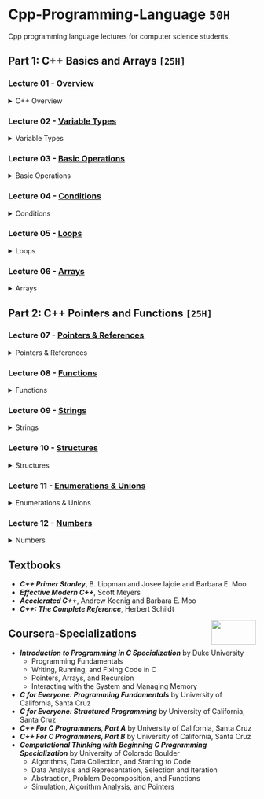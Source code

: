 # Cpp-Programming-Language `50H`
Cpp programming language lectures for computer science students.

## Part 1: C++ Basics and Arrays `[25H]`

### Lecture 01 - [Overview](https://github.com/cs-MohamedAyman/Cpp-Programming-Language/tree/master/Lecture%2001%20-%20Overview)
<details>
<summary>C++ Overview</summary>
<br>
<ul>
  <li>History of C++</li>
  <li>Interpreter vs. Compiler</li>
  <li>C++ Identifiers & Reserved Words</li>
  <li>Lines and Indentation</li>
  <li>Multi-Line Statements</li>
  <li>Quotation & Comments</li>
</ul>
</details>

### Lecture 02 - [Variable Types](https://github.com/cs-MohamedAyman/Cpp-Programming-Language/tree/master/Lecture%2002%20-%20Variable-Types)
<details>
<summary>Variable Types</summary>
<br>
<ul>
  <li>C++ Variables</li>
  <li>C++ Integers</li>
  <li>C++ Floats</li>
  <li>C++ Strings</li>
  <li>C++ Arrays</li>
  <li>Data Type Conversion</li>
</ul>
</details>

### Lecture 03 - [Basic Operations](https://github.com/cs-MohamedAyman/Cpp-Programming-Language/tree/master/Lecture%2003%20-%20Basic-Operations)
<details>
<summary>Basic Operations</summary>
<br>
<ul>
  <li>Arithmetic Operators</li>
  <li>Comparison Operators</li>
  <li>Bitwise Operators</li>
  <li>Assignment Operators</li>
  <li>Logical Operators</li>
  <li>Operators Precedence</li>
</ul>
</details>

### Lecture 04 - [Conditions](https://github.com/cs-MohamedAyman/Cpp-Programming-Language/tree/master/Lecture%2004%20-%20Conditions)
<details>
<summary>Conditions</summary>
<br>
<ul>
  <li>Decision making Definition</li>
  <li>IF Statement</li>
  <li>IF and ELSE Statements</li>
  <li>IF, ELSE IF and ELSE Statements</li>
  <li>Nested IF Statements</li>
  <li>Single Statement Suites</li>
  <li>Switch Statement</li>
</ul>
</details>

### Lecture 05 - [Loops](https://github.com/cs-MohamedAyman/Cpp-Programming-Language/tree/master/Lecture%2005%20-%20Loops)
<details>
<summary>Loops</summary>
<br>
<ul>
  <li>Loop Definition</li>
  <li>While Loop Statements</li>
  <li>Do While Loop Statements</li>
  <li>For Loop Statements</li>
  <li>Nested Loops</li>
  <li>Loop Control Statements</li>
</ul>
</details>

### Lecture 06 - [Arrays](https://github.com/cs-MohamedAyman/Cpp-Programming-Language/tree/master/Lecture%2006%20-%20Arrays)
<details>
<summary>Arrays</summary>
<br>
<ul>
  <li>Introduction to Array</li>
  <li>Declaring & Initializing Arrays</li>
  <li>Accessing Array Elements</li>
  <li>Multi-dimensional Arrays</li>
  <li>Dynamic Arrays</li>
</ul>
</details>

## Part 2: C++ Pointers and Functions `[25H]`

### Lecture 07 - [Pointers & References](https://github.com/cs-MohamedAyman/Cpp-Programming-Language/tree/master/Lecture%2007%20-%20Pointers%20%26%20References)
<details>
<summary>Pointers & References</summary>
<br>
<ul>
  <li>Introduction to Pointers</li>
  <li>Incrementing & Decrementing Pointers</li>
  <li>Pointer Comparisons</li>
  <li>Array of Pointers</li>
  <li>Pointer to a pointer</li>
  <li>Reference Variables</li>
</ul>
</details>

### Lecture 08 - [Functions](https://github.com/cs-MohamedAyman/Cpp-Programming-Language/tree/master/Lecture%2008%20-%20Functions)
<details>
<summary>Functions</summary>
<br>
<ul>
  <li>Function Definition</li>
  <li>Calling a Function</li>
  <li>Return Statement</li>
  <li>Passing by Reference & Value</li>
  <li>Function Arguments</li>
  <li>Anonymous Function</li>
  <li>Function Prototype</li>
  <li>Global & Local Variables</li>
</ul>
</details>

### Lecture 09 - [Strings](https://github.com/cs-MohamedAyman/Cpp-Programming-Language/tree/master/Lecture%2009%20-%20Strings)
<details>
<summary>Strings</summary>
<br>
<ul>
  <li>Introduction to String</li>
  <li>Basic String Operations</li>
  <li>Capacity Functions</li>
  <li>Element access Functions</li>
  <li>Modifiers Functions</li>
  <li>Iterator Functions</li>
  <li>Manipulating Functions</li>
</ul>
</details>

### Lecture 10 - [Structures](https://github.com/cs-MohamedAyman/Cpp-Programming-Language/tree/master/Lecture%2010%20-%20Structures)
<details>
<summary>Structures</summary>
<br>
<ul>
  <li>Introduction to Structures</li>
  <li>Constructor and Methods</li>
  <li>Accessing Struct Members</li>
  <li>Non-Static Members</li>
  <li>Nested Structs</li>
  <li>Pointer of Structure</li>
</ul>
</details>

### Lecture 11 - [Enumerations & Unions](https://github.com/cs-MohamedAyman/Cpp-Programming-Language/tree/master/Lecture%2011%20-%20Enumerations%20%26%20Unions)
<details>
<summary>Enumerations & Unions</summary>
<br>
<ul>
  <li>Introduction to Enums & Unions</li>
  <li>Macro & Typedef</li>
  <li>Structures vs Unions</li>
  <li>Pointer of Enums & Unions</li>
  <li>Applications of Enum & Union</li>
</ul>
</details>

### Lecture 12 - [Numbers](https://github.com/cs-MohamedAyman/Cpp-Programming-Language/tree/master/Lecture%2012%20-%20Numbers)
<details>
<summary>Numbers</summary>
<br>
<ul>
  <li>Numbers in C++</li>
  <li>Math Module</li>
  <li>Numeric Module</li>
  <li>Random Module</li>
  <li>Iterator Module</li>
</ul>
</details>

## Textbooks

* ***C++ Primer Stanley***, B. Lippman and Josee lajoie and Barbara E. Moo
* ***Effective Modern C++***, Scott Meyers
* ***Accelerated C++***, Andrew Koenig and Barbara E. Moo
* ***C++: The Complete Reference***, Herbert Schildt

<img align="right" width="90" height="50" src="https://github.com/cs-MohamedAyman/Coursera-Specializations/blob/master/organizations-logos/coursera.jpg">

## Coursera-Specializations

* ***Introduction to Programming in C Specialization*** by Duke University
  * Programming Fundamentals
  * Writing, Running, and Fixing Code in C
  * Pointers, Arrays, and Recursion
  * Interacting with the System and Managing Memory
* ***C for Everyone: Programming Fundamentals*** by University of California, Santa Cruz
* ***C for Everyone: Structured Programming*** by University of California, Santa Cruz
* ***C++ For C Programmers, Part A*** by University of California, Santa Cruz
* ***C++ For C Programmers, Part B*** by University of California, Santa Cruz
* ***Computational Thinking with Beginning C Programming Specialization*** by University of Colorado Boulder
  * Algorithms, Data Collection, and Starting to Code
  * Data Analysis and Representation, Selection and Iteration
  * Abstraction, Problem Decomposition, and Functions
  * Simulation, Algorithm Analysis, and Pointers
